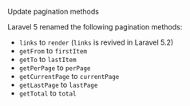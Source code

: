 Update pagination methods

Laravel 5 renamed the following pagination methods:

- `links` to `render` (`links` is revived in Laravel 5.2)
- `getFrom` to `firstItem`
- `getTo` to `lastItem`
- `getPerPage` to `perPage`
- `getCurrentPage` to `currentPage`
- `getLastPage` to `lastPage`
- `getTotal` to `total`
